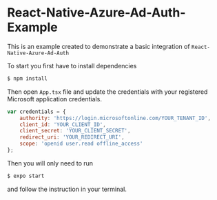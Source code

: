 # React-Native-Azure-Ad-Auth-Example

This is an example created to demonstrate a basic integration of `React-Native-Azure-Ad-Auth`

To start you first have to install dependencies
```bash
$ npm install
```

Then open `App.tsx` file and update the credentials with your registered Microsoft application credentials.
```javascript
var credentials = {
    authority: 'https://login.microsoftonline.com/YOUR_TENANT_ID',
    client_id: 'YOUR_CLIENT_ID',
    client_secret: 'YOUR_CLIENT_SECRET',
    redirect_uri: 'YOUR_REDIRECT_URI',
    scope: 'openid user.read offline_access'
};
```

Then you will only need to run
```bash
$ expo start
```
and follow the instruction in your terminal.